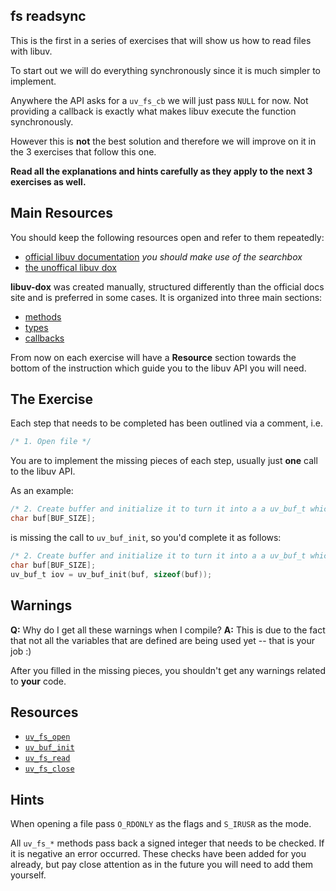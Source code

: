 ## fs readsync

This is the first in a series of exercises that will show us how to read files with libuv.

To start out we will do everything synchronously since it is much simpler to implement. 

Anywhere the API asks for a `uv_fs_cb` we will just pass `NULL` for now. 
Not providing a callback is exactly what makes libuv execute the function synchronously.

However this is **not** the best solution and therefore we will improve on it in the 3 exercises that follow this one.

**Read all the explanations and hints carefully as they apply to the next 3 exercises as well.**

## Main Resources

You should keep the following resources open and refer to them repeatedly:

- [official libuv documentation](http://libuv.readthedocs.org/en/latest/index.html) *you should make use of the searchbox*
- [the unoffical libuv dox](https://github.com/thlorenz/libuv-dox) 

**libuv-dox** was created manually, structured differently than the official docs site and is preferred in some
cases. It is organized into three main sections:

  - [methods](https://github.com/thlorenz/libuv-dox/blob/master/methods.md)
  - [types](https://github.com/thlorenz/libuv-dox/blob/master/types.md)
  - [callbacks](https://github.com/thlorenz/libuv-dox/blob/master/callbacks.md)

From now on each exercise will have a **Resource** section towards the bottom of the instruction which guide you to the libuv
API you will need.

## The Exercise

Each step that needs to be completed has been outlined via a comment, i.e.  

```c
/* 1. Open file */
```

You are to implement the missing pieces of each step, usually just **one** call to the libuv API.

As an example:

```c
/* 2. Create buffer and initialize it to turn it into a a uv_buf_t which adds length field */
char buf[BUF_SIZE];
```

is missing the call to `uv_buf_init`, so you'd complete it as follows:

```c
/* 2. Create buffer and initialize it to turn it into a a uv_buf_t which adds length field */
char buf[BUF_SIZE];
uv_buf_t iov = uv_buf_init(buf, sizeof(buf));
```

## Warnings

**Q:** Why do I get all these warnings when I compile? 
**A:** This is due to the fact that not all the variables that are defined are being used yet -- that is your job :)

After you filled in the missing pieces, you shouldn't get any warnings related to **your** code.

## Resources

- [`uv_fs_open`](https://github.com/thlorenz/libuv-dox/blob/master/methods.md#uv_fs_open)
- [`uv_buf_init`](https://github.com/thlorenz/libuv-dox/blob/master/methods.md#uv_buf_init)
- [`uv_fs_read`](https://github.com/thlorenz/libuv-dox/blob/master/methods.md#uv_fs_read)
- [`uv_fs_close`](https://github.com/thlorenz/libuv-dox/blob/master/methods.md#uv_fs_close)

## Hints

When opening a file pass `O_RDONLY` as the flags and `S_IRUSR` as the mode.

All `uv_fs_*` methods pass back a signed integer that needs to be checked. If it is negative an error occurred.
These checks have been added for you already, but pay close attention as in the future you will need to add them
yourself.
